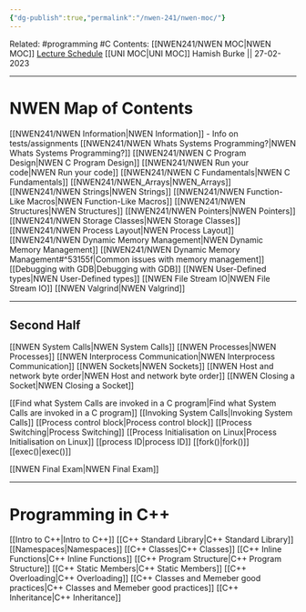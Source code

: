 ```yaml
---
{"dg-publish":true,"permalink":"/nwen-241/nwen-moc/"}
---
```



Related: #programming #C 
Contents: [[NWEN241/NWEN MOC\|NWEN MOC]]
[Lecture Schedule](https://ecs.wgtn.ac.nz/Courses/NWEN241_2023T1/LectureSchedule)
[[UNI MOC\|UNI MOC]]
Hamish Burke || 27-02-2023
***

# NWEN Map of Contents

[[NWEN241/NWEN Information\|NWEN Information]] - Info on tests/assignments
[[NWEN241/NWEN Whats Systems Programming?\|NWEN Whats Systems Programming?]]
[[NWEN241/NWEN C Program Design\|NWEN C Program Design]]
[[NWEN241/NWEN Run your code\|NWEN Run your code]]
[[NWEN241/NWEN C Fundamentals\|NWEN C Fundamentals]]
[[NWEN241/NWEN_Arrays\|NWEN_Arrays]]
[[NWEN241/NWEN Strings\|NWEN Strings]]
[[NWEN241/NWEN Function-Like Macros\|NWEN Function-Like Macros]]
[[NWEN241/NWEN Structures\|NWEN Structures]]
[[NWEN241/NWEN Pointers\|NWEN Pointers]]
[[NWEN241/NWEN Storage Classes\|NWEN Storage Classes]]
[[NWEN241/NWEN Process Layout\|NWEN Process Layout]]
[[NWEN241/NWEN Dynamic Memory Management\|NWEN Dynamic Memory Management]]
[[NWEN241/NWEN Dynamic Memory Management#^53155f\|Common issues with memory management]]
[[Debugging with GDB\|Debugging with GDB]]
[[NWEN User-Defined types\|NWEN User-Defined types]]
[[NWEN File Stream IO\|NWEN File Stream IO]]
[[NWEN Valgrind\|NWEN Valgrind]]

***

## Second Half

[[NWEN System Calls\|NWEN System Calls]]
[[NWEN Processes\|NWEN Processes]]
[[NWEN Interprocess Communication\|NWEN Interprocess Communication]]
[[NWEN Sockets\|NWEN Sockets]]
[[NWEN Host and network byte order\|NWEN Host and network byte order]]
[[NWEN Closing a Socket\|NWEN Closing a Socket]]

[[Find what System Calls are invoked in a C program\|Find what System Calls are invoked in a C program]]
[[Invoking System Calls\|Invoking System Calls]]
[[Process control block\|Process control block]]
[[Process Switching\|Process Switching]]
[[Process Initialisation on Linux\|Process Initialisation on Linux]]
	[[process ID\|process ID]]
	[[fork()\|fork()]]
	[[exec()\|exec()]]
	


[[NWEN Final Exam\|NWEN Final Exam]]
***

# Programming in C++

[[Intro to C++\|Intro to C++]]
[[C++ Standard Library\|C++ Standard Library]]
[[Namespaces\|Namespaces]]
[[C++ Classes\|C++ Classes]]
[[C++ Inline Functions\|C++ Inline Functions]]
[[C++ Program Structure\|C++ Program Structure]]
[[C++ Static Members\|C++ Static Members]]
[[C++ Overloading\|C++ Overloading]]
[[C++ Classes and Memeber good practices\|C++ Classes and Memeber good practices]]
[[C++ Inheritance\|C++ Inheritance]]
